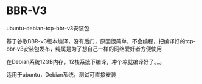 # BBR-V3
ubuntu-debian-tcp-bbr-v3安装包

基于谷歌BBR-v3版本编译，没有后门，原因很简单，不会编程，把编译好的tcp-bbr-v3安装包发布，纯属是为了想自己一样的网络爱好者方便使用

在Debian系统12GB内存，12核系统下编译，冲个凉就编译好了。。。

适用于ubuntu，Debian系统，测试可直接安装
